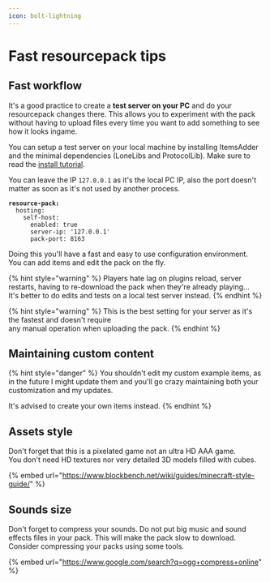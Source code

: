 ```yaml
---
icon: bolt-lightning
---
```


# Fast resourcepack tips

## Fast workflow

It's a good practice to create a **test server on your PC** and do your resourcepack changes there. This allows you to experiment with the pack without having to upload files every time you want to add something to see how it looks ingame.

You can setup a test server on your local machine by installing ItemsAdder and the minimal dependencies (LoneLibs and ProtocolLib). Make sure to read the [install tutorial](../first-install.md).

You can leave the IP `127.0.0.1` as it's the local PC IP, also the port doesn't matter as soon as it's not used by another process.

<pre class="language-yaml"><code class="lang-yaml"><strong>resource-pack:
</strong>  hosting:
    self-host:
      enabled: true
      server-ip: '127.0.0.1'
      pack-port: 8163
</code></pre>

Doing this you'll have a fast and easy to use configuration environment.\
You can add items and edit the pack on the fly.

{% hint style="warning" %}
Players hate lag on plugins reload, server restarts, having to re-download the pack when they're already playing...\
It's better to do edits and tests on a local test server instead.
{% endhint %}

{% hint style="warning" %}
This is the best setting for your server as it's the fastest and doesn't require\
any manual operation when uploading the pack.
{% endhint %}

## Maintaining custom content

{% hint style="danger" %}
You shouldn't edit my custom example items, as in the future I might update them and you'll go crazy maintaining both your customization and my updates.

It's advised to create your own items instead.
{% endhint %}

## Assets style

Don't forget that this is a pixelated game not an ultra HD AAA game.\
You don't need HD textures nor very detailed 3D models filled with cubes.

{% embed url="https://www.blockbench.net/wiki/guides/minecraft-style-guide/" %}

## Sounds size

Don't forget to compress your sounds. Do not put big music and sound effects files in your pack. This will make the pack slow to download. Consider compressing your packs using some tools.

{% embed url="https://www.google.com/search?q=ogg+compress+online" %}
